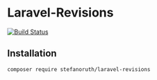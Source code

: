 # Laravel-Revisions
[![Build Status](https://travis-ci.org/stefanoruth/laravel-revisions.svg?branch=master)](https://travis-ci.org/stefanoruth/laravel-revisions)

## Installation

```sh
composer require stefanoruth/laravel-revisions
```
